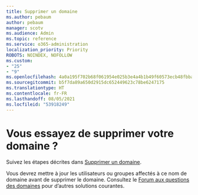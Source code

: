 ```yaml
---
title: Supprimer un domaine
ms.author: pebaum
author: pebaum
manager: scotv
ms.audience: Admin
ms.topic: reference
ms.service: o365-administration
localization_priority: Priority
ROBOTS: NOINDEX, NOFOLLOW
ms.custom:
- "25"
- "9"
ms.openlocfilehash: 4a0a195f702b68f061954e025b3e4a4b1b49f60573ecb48fbbaaa6920a58f3f3
ms.sourcegitcommit: b5f7da89a650d2915dc652449623c78be6247175
ms.translationtype: HT
ms.contentlocale: fr-FR
ms.lasthandoff: 08/05/2021
ms.locfileid: "53918249"
---
```

# <a name="trying-to-remove-your-domain"></a>Vous essayez de supprimer votre domaine ?

Suivez les étapes décrites dans [Supprimer un domaine](/microsoft-365/admin/get-help-with-domains/remove-a-domain).
  
Vous devrez mettre à jour les utilisateurs ou groupes affectés à ce nom de domaine avant de supprimer le domaine. Consultez le [Forum aux questions des domaines](/microsoft-365/admin/setup/domains-faq) pour d’autres solutions courantes.
  
